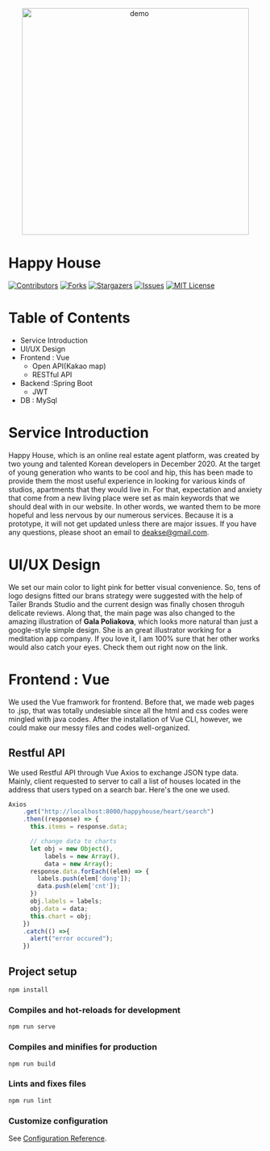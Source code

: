 <p align="center">
    <img width="450" align="center" src="https://user-images.githubusercontent.com/50606172/101280995-e4400d80-380f-11eb-94f4-e0f527c643ff.png" alt="demo"/>
</p>


# Happy House
[![Contributors][contributors-shield]][contributors-url] [![Forks][forks-shield]][forks-url] [![Stargazers][stars-shield]][stars-url] [![Issues][issues-shield]][issues-url] [![MIT License][license-shield]][license-url]

# Table of Contents
- Service Introduction
- UI/UX Design
- Frontend : Vue
  - Open API(Kakao map)
  - RESTful API
- Backend :Spring Boot
  - JWT
- DB : MySql
  
# Service Introduction
Happy House, which is an online real estate agent platform, was created by two young and talented Korean developers in December 2020. At the target of young generation who wants to be cool and hip, this has been made to provide them the most useful experience in looking for various kinds of studios, apartments that they would live in. For that, expectation and anxiety that come from a new living place were set as main keywords that we should deal with in our website. In other words, we wanted them to be more hopeful and less nervous by our numerous services. Because it is a prototype, it will not get updated unless there are major issues. If you have any questions, please shoot an email to deakse@gmail.com.

# UI/UX Design
We set our main color to light pink for better visual convenience. So, tens of logo designs fitted our brans strategy were suggested with the help of Tailer Brands Studio and the current design was finally chosen throguh delicate reviews. Along that, the main page was also changed to the amazing illustration of <b>Gala Poliakova</b>, which looks more natural than just a google-style simple design. She is an great illustrator working for a meditation app company. If you love it, I am 100% sure that her other works would also catch your eyes. Check them out right now on the link.

# Frontend : Vue
  We used the Vue framwork for frontend. Before that, we made web pages to .jsp, that was totally undesiable since all the html and css codes were mingled with java codes. After the installation of Vue CLI, however, we could make our messy files and codes well-organized. 

## Restful API
We used Restful API through Vue Axios to exchange JSON type data. Mainly, client requested to server to call a list of houses located in the address that users typed on a search bar. Here's the one we used.
``` javascript
Axios
    .get("http://localhost:8000/happyhouse/heart/search")
    .then((response) => {
      this.items = response.data;

      // change data to charts
      let obj = new Object(),
          labels = new Array(),
          data = new Array();
      response.data.forEach((elem) => {
        labels.push(elem['dong']);
        data.push(elem['cnt']);
      })
      obj.labels = labels;
      obj.data = data;
      this.chart = obj;
    })
    .catch(() =>{
      alert("error occured");
    })
```

##


## Project setup
```
npm install
```

### Compiles and hot-reloads for development
```
npm run serve
```

### Compiles and minifies for production
```
npm run build
```

### Lints and fixes files
```
npm run lint
```

### Customize configuration
See [Configuration Reference](https://cli.vuejs.org/config/).


<!-- MARKDOWN LINKS & IMAGES -->
<!-- https://www.markdownguide.org/basic-syntax/#reference-style-links -->
[contributors-shield]: https://img.shields.io/github/contributors/wkdalsgh192/evaranks.svg?style=flat-square
[contributors-url]: https://github.com/wkdalsgh192/evaranks/graphs/contributors
[forks-shield]: https://img.shields.io/github/forks/wkdalsgh192/evaranks.svg?style=flat-square
[forks-url]: https://github.com/wkdalsgh192/evaranks/network/members
[stars-shield]: https://img.shields.io/github/stars/wkdalsgh192/evaranks.svg?style=flat-square
[stars-url]: https://github.com/wkdalsgh192/evaranks/stargazers
[issues-shield]: https://img.shields.io/github/issues/wkdalsgh192/evaranks.svg?style=flat-square
[issues-url]: https://github.com/wkdalsgh192/evaranks/issues
[license-shield]: https://img.shields.io/github/license/wkdalsgh192/evaranks.svg?style=flat-square
[license-url]: https://github.com/wkdalsgh192/evaranks/blob/master/LICENSE.txt
[linkedin-shield]: https://img.shields.io/badge/-LinkedIn-black.svg?style=flat-square&logo=linkedin&colorB=555
[linkedin-url]: https://linkedin.com/in/wkdalsgh192
[product-screenshot]: images/screenshot.png
